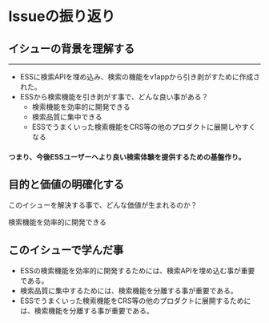 # Issueの振り返り

## イシューの背景を理解する

----
- ESSに検索APIを埋め込み、検索の機能をv1appから引き剥がすために作成された。 
- ESSから検索機能を引き剥がす事で、どんな良い事がある？ 
  - 検索機能を効率的に開発できる 
  - 検索品質に集中できる 
  - ESSでうまくいった検索機能をCRS等の他のプロダクトに展開しやすくなる 
  
#### つまり、今後ESSユーザーへより良い検索体験を提供するための基盤作り。

## 目的と価値の明確化する

このイシューを解決する事で、どんな価値が生まれるのか？ 

検索機能を効率的に開発できる

## このイシューで学んだ事
- ESSの検索機能を効率的に開発するためには、検索APIを埋め込む事が重要である。
- 検索品質に集中するためには、検索機能を分離する事が重要である。
- ESSでうまくいった検索機能をCRS等の他のプロダクトに展開するためには、検索機能を分離する事が重要である。